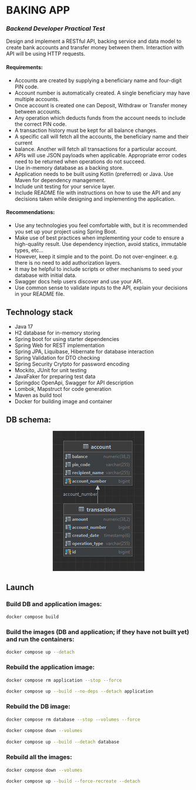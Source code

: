 # BAKING APP

### *Backend Developer Practical Test*

Design and implement a RESTful API, backing service and data model to create bank accounts and transfer money between
them. Interaction with API will be using HTTP requests.

#### Requirements:

- Accounts are created by supplying a beneficiary name and four-digit PIN code.
- Account number is automatically created. A single beneficiary may have multiple accounts.
- Once account is created one can Deposit, Withdraw or Transfer money between accounts.
- Any operation which deducts funds from the account needs to include the correct PIN code.
- A transaction history must be kept for all balance changes.
- A specific call will fetch all the accounts, the beneficiary name and their current
- balance. Another will fetch all transactions for a particular account.
- APIs will use JSON payloads when applicable. Appropriate error codes need to be returned when operations do not
  succeed.
- Use in-memory database as a backing store.
- Application needs to be built using Kotlin (preferred) or Java. Use Maven for dependency management.
- Include unit testing for your service layer.
- Include README file with instructions on how to use the API and any decisions taken while designing and implementing
  the application.

#### Recommendations:

-	Use any technologies you feel comfortable with, but it is recommended you set up your project using Spring Boot.
-   Make use of best practices when implementing your code to ensure a high-quality result. Use dependency injection, avoid statics, immutable types, etc… 
-   However, keep it simple and to the point. Do not over-engineer. e.g. there is no need to add authorization layers. 
-   It may be helpful to include scripts or other mechanisms to seed your database with initial data. 
-   Swagger docs help users discover and use your API. 
-   Use  common  sense  to  validate  inputs  to  the  API,  explain  your  decisions  in  your README file.

## Technology stack

- Java 17
- H2 database for in-memory storing
- Spring boot for using starter dependencies
- Spring Web for REST implementation
- Spring JPA, Liquibase, Hibernate for database interaction
- Spring Validation for DTO checking
- Spring Security Crytpto for password encoding
- Mockito, JUnit for unit testing
- JavaFaker for preparing test data
- Springdoc OpenApi, Swagger for API description
- Lombok, Mapstruct for code generation
- Maven as build tool
- Docker for building image and container

## DB schema:

<p align="center">
  <img src=schema.png alt="DB schema"/>
</p>

## Launch

### Build DB and application images:

```bash
docker compose build
```

### Build the images (DB and application; if they have not built yet) and run the containers:

```bash
docker compose up --detach
```

### Rebuild the application image:

```bash
docker compose rm application --stop --force
```

```bash
docker compose up --build --no-deps --detach application
```

### Rebuild the DB image:

```bash
docker compose rm database --stop --volumes --force
```

```bash
docker compose down --volumes
```

```bash
docker compose up --build --detach database
```

### Rebuild all the images:

```bash
docker compose down --volumes
```

```bash
docker compose up --build --force-recreate --detach
```
